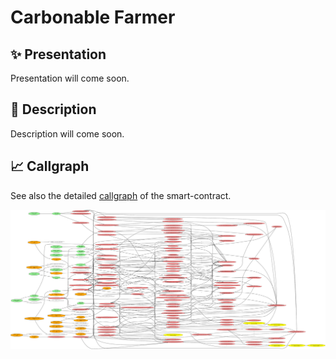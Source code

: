 # Carbonable Farmer

## ✨ Presentation

Presentation will come soon.

## 📖 Description

Description will come soon.

## 📈 Callgraph

See also the detailed [callgraph](../callgraphs/CarbonableOffseter.gv) of the smart-contract.

![Figure - Carbonable Farmer Callgraph](../callgraphs/CarbonableOffseter.gv.svg)